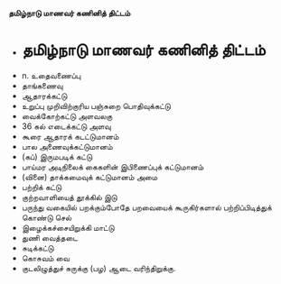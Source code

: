 **தமிழ்நாடு மாணவர் கணினித் திட்டம்**
- # தமிழ்நாடு மாணவர் கணினித் திட்டம்
- n. உதைவணைப்பு
- தாங்கணைவு
- ஆதாரக்கட்டு
- உறுப்பு முறிவிற்குரிய பஞ்சுறை பொதிவுக்கட்டு
- வைக்கோற்கட்டு அளவலகு
- 36 கல் எடைக்கட்டு அளவு
- கூரை ஆதாரக் கடட்டுமானம்
- பால அணைவுக்கட்டுமானம்
- (கப்) இருமபடிக் கட்டு
- பாய்மர அடிநிலைக் கைகளின் இபிணைப்புக் கட்டுமானம்
- (வினை) தாக்கமைவுக் கட்டுமானம் அமை
- பற்றிக் கட்டு
- குற்றவாளியைத் தூக்கில் இடு
- பருந்து வகையில் பறக்கும்போதே பறவையைக் கூருகிர்களால் பற்றிப்பிடித்துக் கொண்டு செல்
- இழைக்கச்சையிறுக்கி மாட்டு
- துணி வைத்தடை
- சுடிக்கட்டு
- கொசுவம் வை
- குடலிழுத்துச் சுருக்கு  (பழ) ஆடை வரிந்திறுக்கு.

